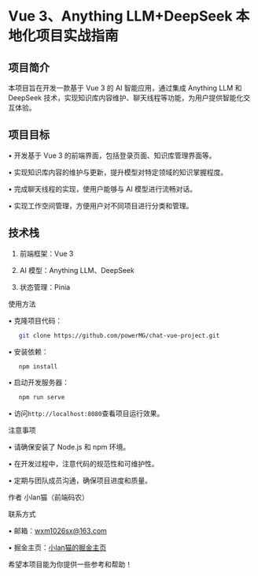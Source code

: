# Vue 3、Anything LLM+DeepSeek 本地化项目实战指南


## 项目简介
本项目旨在开发一款基于 Vue 3 的 AI 智能应用，通过集成 Anything LLM 和 DeepSeek 技术，实现知识库内容维护、聊天线程等功能，为用户提供智能化交互体验。


## 项目目标

• 开发基于 Vue 3 的前端界面，包括登录页面、知识库管理界面等。

• 实现知识库内容的维护与更新，提升模型对特定领域的知识掌握程度。

• 完成聊天线程的实现，使用户能够与 AI 模型进行流畅对话。

• 实现工作空间管理，方便用户对不同项目进行分类和管理。


## 技术栈

1. 前端框架：Vue 3

2. AI 模型：Anything LLM、DeepSeek

3. 状态管理：Pinia

使用方法

• 克隆项目代码：

```bash
   git clone https://github.com/powerMG/chat-vue-project.git
   ```


• 安装依赖：

```bash
   npm install
   ```


• 启动开发服务器：

```bash
   npm run serve
   ```


• 访问`http://localhost:8080`查看项目运行效果。


注意事项

• 请确保安装了 Node.js 和 npm 环境。

• 在开发过程中，注意代码的规范性和可维护性。

• 定期与团队成员沟通，确保项目进度和质量。


作者
小lan猫（前端码农）


联系方式

• 邮箱：[wxm1026sx@163.com](mailto:wxm1026sx@163.com)

• 掘金主页：[小lan猫的掘金主页](https://juejin.cn/user/2682464100944935)

希望本项目能为你提供一些参考和帮助！
